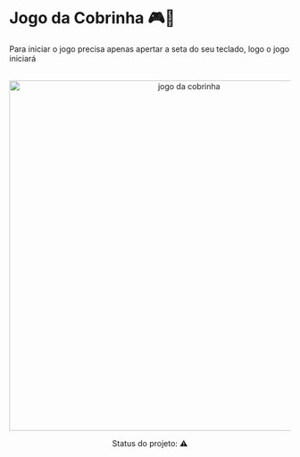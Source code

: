 # Jogo da Cobrinha 🎮🐍

Para iniciar o jogo precisa apenas apertar a seta do seu teclado, logo o jogo iniciará 

<br>
<div align= "center">
  <img width="628" alt="jogo da cobrinha" src="https://user-images.githubusercontent.com/89019231/153726322-2a9ba3ce-866f-4936-be5b-f8576730b0fc.png"
</div>
  
  Status do projeto: ⚠
